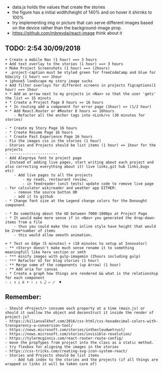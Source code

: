 * data.js holds the values that create the stories
* the figure has a initial width/height of 140% and on hover it shirnks to 100% 
* try implementing img or picture that can serve different images based on the device rather than the background-image prop.
* https://github.com/mbrevda/react-image think about it

## TODO: 2:54 30/09/2018
    + Create a mobile Nav (1 hour) ==> 3 hours
    + Add text overlay to the stories (1 hour) ==> 3 hours
    + Make Project Screenshots (1 hour) ==> (2hours)
    + .project-caption must be styled green for freeCodeCamp and blue for Udacity (1 hour) ==> 1hour
    + iphone5 landscape my story image sucks
    + Add filter overlays for different screens in projects figcaptions(1 hour) ==> 1hour
    + * Add an arrow next to my projects in <Nav> so that the user 'gets' the list => 15 minuts
    + * Create a Project Page 8 hours => 16 hours
    + * In routing add a component for error page (1hour) => (1/2 hour)
    + * Add React.Router or #Router 8 hours => 16hours
        - Refactor all the anchor tags into <Link/>s (30 minutes for stories)
    
    - * Create my Story Page 16 hours
    - * Create Resume Page 16 hours
    - * Create Past Experience Page 16 hours  
    - Fix the images css in the stories (1 hour)
    - Stories and Projects should be list items (1 hour) => 1hour for the projects
    - ----------------------
    - Add Alegreya font to project page
    - Instead of adding live pages, start writing about each project and also correcting everything about it( live links,git hub links,bugs etc)
        - Add live pages to all the projects
            - my reads, restaurant review,
            - in feedreader (unit tests) update code to remove live page
    - for calculator wikireader and weather app EITHER:
        - remove the source button OR
        - add it to github
    - * Change font size at the Legend change colors for the Donought component

    - * Do something about the UD between 7000-1000px at Project Page
    - * It would make more sense if in <Nav> you generated the drop-down-items from a file
        - thus you could make the css inline style have height that would be 2rem*number of items
        - this would allow smooth animation.

    + * Test on Edge (5 minutes) + (10 minutes to setup at Innovator)
    - ** <Story> doesn't make much sense rename it to something meaningfull like hero section or smth
    - *** minify images with gulp-imagemin (2hours including gulp)
    - *** Refactor UI for blog stories (1 hour)
    - ** Merge some of the components (up Arrow) (1 hour)
    - ** Add aria for canvas
    - * Create a graph how things are rendered && what is the relationship for each component
    - ⇣ ↧ ⤓ ⤋ ⬍ ⇩ ⇓ ↴ ⤸ ⤶ ⤦  ▼ 

## Remember:
    - Should <Project/> consume each property at a time (main.js) or should it swallow the object and deconstruct it inside the render of project.js?
    - https://kilianvalkhof.com/2016/css-html/css-hexadecimal-colors-with-transparency-a-conversion-tool/
    - https://news.microsoft.com/stories/inthecloudwetrust/
    - https://news.microsoft.com/stories/invisible-revolution/
    - https://tylermcginnis.com/react-router-route-config/
    - move the propTypes from project into the class as a static method.
    - try flexbox for aligning the images in the stories
    - https://css-tricks.com/creating-svg-icon-system-react/
    - Stories and Projects should be list items
        - Add tab index to the stories and the projects (if all things are wrapped in links it will be taken care of)
